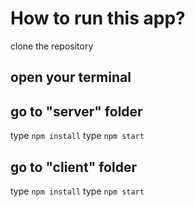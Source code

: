 # How to run this app?

clone the repository
## open your terminal

 ## go to "server" folder
 type `npm install`
 type `npm start`
 
## go to "client" folder
 type `npm install`
 type `npm start`

